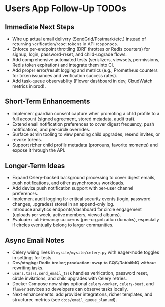 # Users App Follow-Up TODOs

## Immediate Next Steps
- Wire up actual email delivery (SendGrid/Postmark/etc.) instead of returning verification/reset tokens in API responses.
- Enforce per-endpoint throttling (DRF throttles or Redis counters) for signup, login, password-reset, and child-upgrade flows.
- Add comprehensive automated tests (serializers, viewsets, permissions, Redis token expiration) and integrate them into CI.
- Add proper error/result logging and metrics (e.g., Prometheus counters for token issuances and verification success rates).
- Add task-queue observability (Flower dashboard in dev, CloudWatch metrics in prod).

## Short-Term Enhancements
- Implement guardian consent capture when promoting a child profile to a full account (signed agreement, stored metadata, audit trail).
- Extend email notification preferences to cover digest frequency, push notifications, and per-circle overrides.
- Surface admin tooling to view pending child upgrades, resend invites, or revoke tokens.
- Support richer child profile metadata (pronouns, favorite moments) and expose it through the API.

## Longer-Term Ideas
- Expand Celery-backed background processing to cover digest emails, push notifications, and other asynchronous workloads.
- Add device push notification support with per-user channel preferences.
- Implement audit logging for critical security events (login, password changes, upgrades) stored in an append-only log.
- Introduce analytics endpoints/dashboard for circle engagement (uploads per week, active members, viewed albums).
- Evaluate multi-tenancy concerns (per-organization domains), especially if circles eventually belong to larger communities.

## Async Email Notes
- Celery wiring lives in `mysite/mysite/celery.py` with eager-mode toggles in settings for tests.
- Dev/staging: Redis broker; production: swap to SQS/RabbitMQ without rewriting tasks.
- `users.tasks.send_email_task` handles verification, password reset, circle invitations, and child upgrades with Celery retries.
- Docker Compose now ships optional `celery-worker`, `celery-beat`, and `flower` services so developers can observe tasks locally.
- Next enhancements: add provider integrations, richer templates, and structured metrics (see `docs/email_queue_plan.md`).
